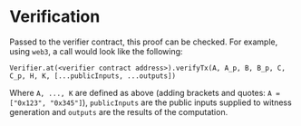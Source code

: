 # Verification
Passed to the verifier contract, this proof can be checked.
For example, using `web3`, a call would look like the following:
```
Verifier.at(<verifier contract address>).verifyTx(A, A_p, B, B_p, C, C_p, H, K, [...publicInputs, ...outputs])
```

Where `A, ..., K` are defined as above (adding brackets and quotes: `A = ["0x123", "0x345"]`), `publicInputs` are the public inputs supplied to witness generation and `outputs` are the results of the computation.

